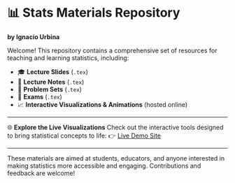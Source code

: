 # 📊 Stats Materials Repository

**by Ignacio Urbina**

Welcome! This repository contains a comprehensive set of resources for teaching and learning statistics, including:

* 🎓 **Lecture Slides** (`.tex`)
* 📘 **Lecture Notes** (`.tex`)
* 📝 **Problem Sets** (`.tex`)
* 🧪 **Exams** (`.tex`)
* 📈 **Interactive Visualizations & Animations** (hosted online)

---

🌐 **Explore the Live Visualizations**
Check out the interactive tools designed to bring statistical concepts to life:
👉 [Live Demo Site](https://iurbinah-teaching-materials.static.hf.space)

---

These materials are aimed at students, educators, and anyone interested in making statistics more accessible and engaging. Contributions and feedback are welcome!
